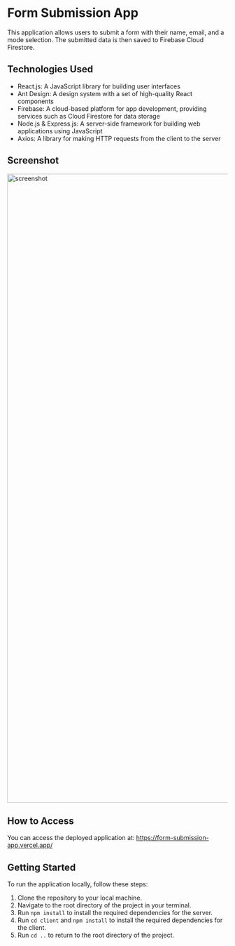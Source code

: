 # Form Submission App

This application allows users to submit a form with their name, email, and a mode selection. The submitted data is then saved to Firebase Cloud Firestore.

## Technologies Used

- React.js: A JavaScript library for building user interfaces
- Ant Design: A design system with a set of high-quality React components
- Firebase: A cloud-based platform for app development, providing services such as Cloud Firestore for data storage
- Node.js & Express.js: A server-side framework for building web applications using JavaScript
- Axios: A library for making HTTP requests from the client to the server

## Screenshot
<img width="1434" alt="screenshot" src="https://user-images.githubusercontent.com/50631904/233659073-eedc41ef-21d5-43c3-8560-9ab0f871b233.png">


## How to Access

You can access the deployed application at: https://form-submission-app.vercel.app/

## Getting Started

To run the application locally, follow these steps:

1. Clone the repository to your local machine.
2. Navigate to the root directory of the project in your terminal.
3. Run `npm install` to install the required dependencies for the server.
4. Run `cd client` and `npm install` to install the required dependencies for the client.
5. Run `cd ..` to return to the root directory of the project.


